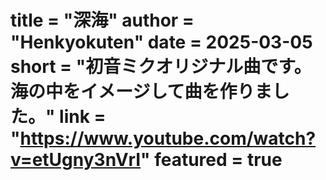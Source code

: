 title = "深海"
author = "Henkyokuten"
date = 2025-03-05
short = "初音ミクオリジナル曲です。海の中をイメージして曲を作りました。"
link = "https://www.youtube.com/watch?v=etUgny3nVrI"
featured = true
===

